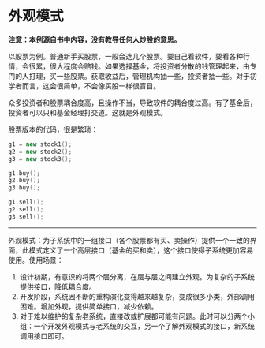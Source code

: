 # 外观模式

**注意：本例源自书中内容，没有教导任何人炒股的意思。**

以股票为例。普通新手买股票，一般会选几个股票。要自己看软件，要看各种行情，会很累，很大程度会赔钱。如果选择基金，将投资者分散的钱管理起来，由专门的人打理，买一些股票。获取收益后，管理机构抽一些，投资者抽一些。对于初学者而言，这会很简单，不会像买股一样很盲目。

众多投资者和股票耦合度高，且操作不当，导致软件的耦合度过高。有了基金后，投资者可以只和基金经理打交道。这就是外观模式。

股票版本的代码，很是繁琐：

```cpp
g1 = new stock1();
g2 = new stock2();
g3 = new stock3();

g1.buy();
g2.buy();
g3.buy();

g1.sell();
g2.sell();
g3.sell();
```

---

外观模式：为子系统中的一组接口（各个股票都有买、卖操作）提供一个一致的界面，此模式定义了一个高层接口（基金的买和卖），这个接口使得子系统更加容易使用。使用场景：

1. 设计初期，有意识的将两个层分离，在层与层之间建立外观。为复杂的子系统提供接口，降低耦合度。
2. 开发阶段，系统因不断的重构演化变得越来越复杂，变成很多小类，外部调用困难。增加外观，提供简单接口，减少依赖。
3. 对于难以维护的复杂老系统，直接改或扩展都可能有问题。此时可以分两个小组：一个开发外观模式与老系统的交互，另一个了解外观模式的接口，新系统调用接口即可。